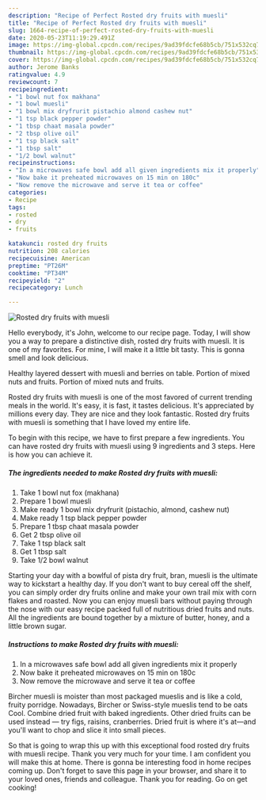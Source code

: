 ```yaml
---
description: "Recipe of Perfect Rosted dry fruits with muesli"
title: "Recipe of Perfect Rosted dry fruits with muesli"
slug: 1664-recipe-of-perfect-rosted-dry-fruits-with-muesli
date: 2020-05-23T11:19:29.491Z
image: https://img-global.cpcdn.com/recipes/9ad39fdcfe68b5cb/751x532cq70/rosted-dry-fruits-with-muesli-recipe-main-photo.jpg
thumbnail: https://img-global.cpcdn.com/recipes/9ad39fdcfe68b5cb/751x532cq70/rosted-dry-fruits-with-muesli-recipe-main-photo.jpg
cover: https://img-global.cpcdn.com/recipes/9ad39fdcfe68b5cb/751x532cq70/rosted-dry-fruits-with-muesli-recipe-main-photo.jpg
author: Jerome Banks
ratingvalue: 4.9
reviewcount: 7
recipeingredient:
- "1 bowl nut fox makhana"
- "1 bowl muesli"
- "1 bowl mix dryfrurit pistachio almond cashew nut"
- "1 tsp black pepper powder"
- "1 tbsp chaat masala powder"
- "2 tbsp olive oil"
- "1 tsp black salt"
- "1 tbsp salt"
- "1/2 bowl walnut"
recipeinstructions:
- "In a microwaves safe bowl add all given ingredients mix it properly"
- "Now bake it preheated microwaves on 15 min on 180c"
- "Now remove the microwave and serve it tea or coffee"
categories:
- Recipe
tags:
- rosted
- dry
- fruits

katakunci: rosted dry fruits 
nutrition: 208 calories
recipecuisine: American
preptime: "PT26M"
cooktime: "PT34M"
recipeyield: "2"
recipecategory: Lunch

---
```



![Rosted dry fruits with muesli](https://img-global.cpcdn.com/recipes/9ad39fdcfe68b5cb/751x532cq70/rosted-dry-fruits-with-muesli-recipe-main-photo.jpg)

Hello everybody, it's John, welcome to our recipe page. Today, I will show you a way to prepare a distinctive dish, rosted dry fruits with muesli. It is one of my favorites. For mine, I will make it a little bit tasty. This is gonna smell and look delicious.

Healthy layered dessert with muesli and berries on table. Portion of mixed nuts and fruits. Portion of mixed nuts and fruits.

Rosted dry fruits with muesli is one of the most favored of current trending meals in the world. It's easy, it is fast, it tastes delicious. It's appreciated by millions every day. They are nice and they look fantastic. Rosted dry fruits with muesli is something that I have loved my entire life.


To begin with this recipe, we have to first prepare a few ingredients. You can have rosted dry fruits with muesli using 9 ingredients and 3 steps. Here is how you can achieve it.

<!--inarticleads1-->

##### The ingredients needed to make Rosted dry fruits with muesli:

1. Take 1 bowl nut fox (makhana)
1. Prepare 1 bowl muesli
1. Make ready 1 bowl mix dryfrurit (pistachio, almond, cashew nut)
1. Make ready 1 tsp black pepper powder
1. Prepare 1 tbsp chaat masala powder
1. Get 2 tbsp olive oil
1. Take 1 tsp black salt
1. Get 1 tbsp salt
1. Take 1/2 bowl walnut


Starting your day with a bowlful of pista dry fruit, bran, muesli is the ultimate way to kickstart a healthy day. If you don&#39;t want to buy cereal off the shelf, you can simply order dry fruits online and make your own trail mix with corn flakes and roasted. Now you can enjoy muesli bars without paying through the nose with our easy recipe packed full of nutritious dried fruits and nuts. All the ingredients are bound together by a mixture of butter, honey, and a little brown sugar. 

<!--inarticleads2-->

##### Instructions to make Rosted dry fruits with muesli:

1. In a microwaves safe bowl add all given ingredients mix it properly
1. Now bake it preheated microwaves on 15 min on 180c
1. Now remove the microwave and serve it tea or coffee


Bircher muesli is moister than most packaged mueslis and is like a cold, fruity porridge. Nowadays, Bircher or Swiss-style mueslis tend to be oats Cool. Combine dried fruit with baked ingredients. Other dried fruits can be used instead — try figs, raisins, cranberries. Dried fruit is where it&#39;s at—and you&#39;ll want to chop and slice it into small pieces. 

So that is going to wrap this up with this exceptional food rosted dry fruits with muesli recipe. Thank you very much for your time. I am confident you will make this at home. There is gonna be interesting food in home recipes coming up. Don't forget to save this page in your browser, and share it to your loved ones, friends and colleague. Thank you for reading. Go on get cooking!
